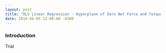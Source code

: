 ```yaml
---
layout: post
title: "OLS Linear Regression - Hyperplane of Zero Net Force and Torque"
date: 2018-06-05 12:00:00 -0300
---
```

  
### Introduction

Trial
